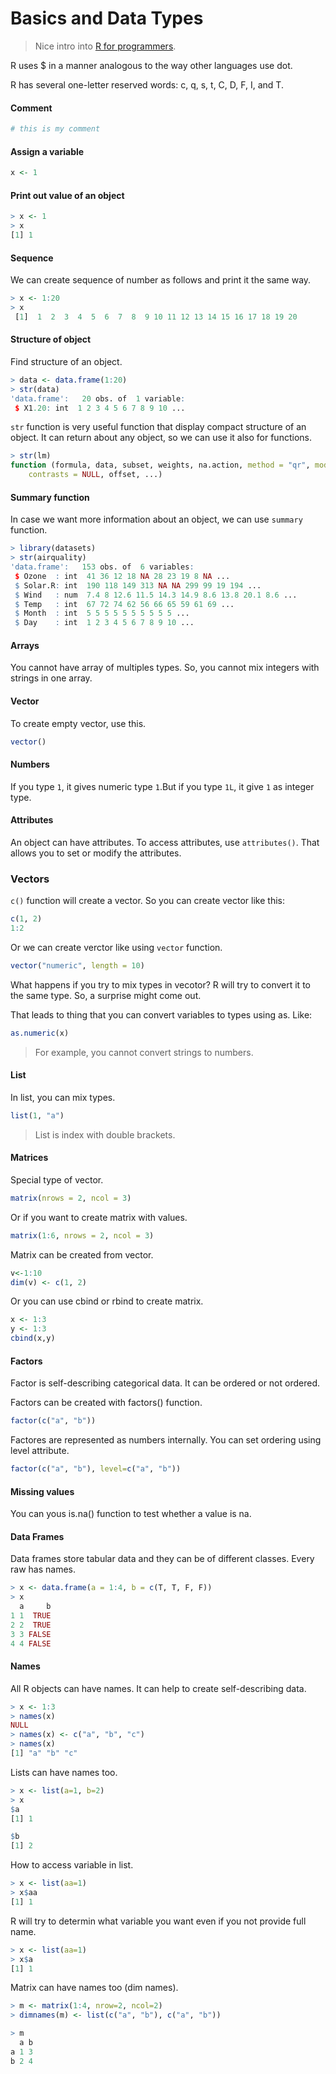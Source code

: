 # Basics and Data Types

> Nice intro into [R for programmers](http://www.johndcook.com/blog/r_language_for_programmers/).

R uses $ in a manner analogous to the way other languages use dot.

R has several one-letter reserved words: c, q, s, t, C, D, F, I, and T.

#### Comment

``` R
# this is my comment
```

#### Assign a variable

``` R
x <- 1
```

#### Print out value of an object

``` R
> x <- 1
> x
[1] 1
```

#### Sequence

We can create sequence of number as follows and print it the same way.

``` R
> x <- 1:20
> x
 [1]  1  2  3  4  5  6  7  8  9 10 11 12 13 14 15 16 17 18 19 20
```

#### Structure of object

Find structure of an object.

``` R
> data <- data.frame(1:20)
> str(data)
'data.frame':	20 obs. of  1 variable:
 $ X1.20: int  1 2 3 4 5 6 7 8 9 10 ...
```

`str` function is very useful function that display compact structure of an object. It can return about any object, so we can use it also for functions.

``` R
> str(lm)
function (formula, data, subset, weights, na.action, method = "qr", model = TRUE, x = FALSE, y = FALSE, qr = TRUE, singular.ok = TRUE,
    contrasts = NULL, offset, ...)
```

#### Summary function

In case we want more information about an object, we can use `summary` function.

``` R
> library(datasets)
> str(airquality)
'data.frame':	153 obs. of  6 variables:
 $ Ozone  : int  41 36 12 18 NA 28 23 19 8 NA ...
 $ Solar.R: int  190 118 149 313 NA NA 299 99 19 194 ...
 $ Wind   : num  7.4 8 12.6 11.5 14.3 14.9 8.6 13.8 20.1 8.6 ...
 $ Temp   : int  67 72 74 62 56 66 65 59 61 69 ...
 $ Month  : int  5 5 5 5 5 5 5 5 5 5 ...
 $ Day    : int  1 2 3 4 5 6 7 8 9 10 ...
```

#### Arrays

You cannot have array of multiples types. So, you cannot mix integers with strings in one array.

#### Vector

To create empty vector, use this.

``` R
vector()
```

#### Numbers

If you type `1`, it gives numeric type `1`.But if you type `1L`, it give `1` as integer type.

#### Attributes

An object can have attributes. To access attributes, use `attributes()`. That allows you to set or modify the attributes.

### Vectors

`c()` function will create a vector. So you can create vector like this:

``` R
c(1, 2)
1:2
```

Or we can create verctor like using `vector` function.

``` R
vector("numeric", length = 10)
```

What happens if you try to mix types in vecotor? R will try to convert it to the same type. So, a surprise might come out.

That leads to thing that you can convert variables to types using as. Like:

``` R
as.numeric(x)
```

> For example, you cannot convert strings to numbers.

#### List

In list, you can mix types.

``` R
list(1, "a")
```

> List is index with double brackets.

#### Matrices

Special type of vector.

``` R
matrix(nrows = 2, ncol = 3)
```

Or if you want to create matrix with values.

```R
matrix(1:6, nrows = 2, ncol = 3)
```

Matrix can be created from vector.

``` R
v<-1:10
dim(v) <- c(1, 2)
```

Or you can use cbind or rbind to create matrix.

``` R
x <- 1:3
y <- 1:3
cbind(x,y)
```

#### Factors

Factor is self-describing categorical data. It can be ordered or not ordered.

Factors can be created with factors() function.

``` R
factor(c("a", "b"))
```

Factores are represented as numbers internally. You can set ordering using level attribute.

``` R
factor(c("a", "b"), level=c("a", "b"))
```

#### Missing values

You can yous is.na() function to test whether a value is na.

#### Data Frames

Data frames store tabular data and they can be of different classes. Every raw has names.

``` R
> x <- data.frame(a = 1:4, b = c(T, T, F, F))
> x
  a     b
1 1  TRUE
2 2  TRUE
3 3 FALSE
4 4 FALSE
```

#### Names

All R objects can have names. It can help to create self-describing data.

``` R
> x <- 1:3
> names(x)
NULL
> names(x) <- c("a", "b", "c")
> names(x)
[1] "a" "b" "c"
```

Lists can have names too.

``` R
> x <- list(a=1, b=2)
> x
$a
[1] 1

$b
[1] 2
```

How to access variable in list.

``` R
> x <- list(aa=1)
> x$aa
[1] 1
```

R will try to determin what variable you want even if you not provide full name.

``` R
> x <- list(aa=1)
> x$a
[1] 1
```

Matrix can have names too (dim names).

``` R
> m <- matrix(1:4, nrow=2, ncol=2)
> dimnames(m) <- list(c("a", "b"), c("a", "b"))

> m
  a b
a 1 3
b 2 4
```
